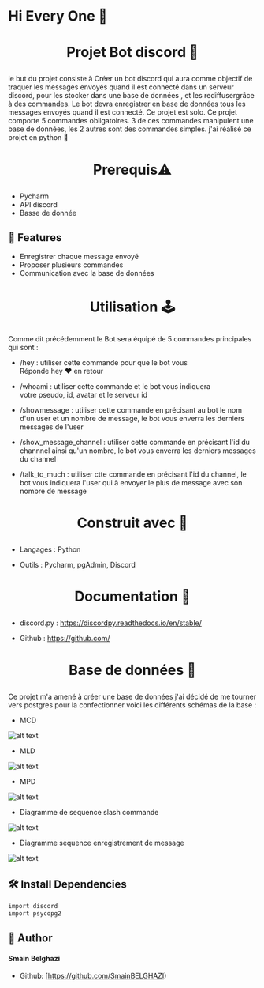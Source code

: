# Hi Every One  👋
# <p align="center">Projet Bot discord 🤖 </p>
  
le but du projet consiste à Créer un bot discord qui aura comme objectif de traquer les messages envoyés quand il est connecté dans un serveur discord,
pour les stocker dans une base de données ,
et les rediffusergrâce à des commandes.
Le bot devra enregistrer en base de données tous les messages envoyés quand il est connecté.
Ce projet est solo.
Ce projet comporte 5 commandes obligatoires.
3 de ces commandes manipulent une base de données,
les 2 autres sont des commandes simples.
j'ai réalisé ce projet en python 🐍


# <p align="center">Prerequis⚠</p>
  
- Pycharm
- API discord
- Basse de donnée     
    

## 🧐 Features    
- Enregistrer chaque message envoyé
- Proposer plusieurs commandes
- Communication avec la base de données

# <p align="center">Utilisation 🕹</p>
Comme dit précédemment le Bot sera équipé de 5 commandes principales qui sont :



- /hey : utiliser cette commande pour que le bot vous  
  Réponde  hey ❤ en retour



- /whoami : utiliser cette commande et le bot vous indiquera  
 votre pseudo, id, avatar et le serveur id



- /showmessage : utiliser cette commande en précisant au  bot le nom d'un user et un nombre de message, le bot vous enverra les derniers messages de l'user



- /show_message_channel : utiliser cette commande en précisant l'id du channnel ainsi qu'un nombre, le bot vous enverra les derniers messages du channel



- /talk_to_much : utiliser ctte commande en précisant l'id du channel, le bot vous indiquera l'user qui à envoyer le plus de message avec son nombre de message
  


# <p align="center">Construit avec 👷 </p>
  
- Langages : Python 

- Outils : Pycharm, pgAdmin, Discord



# <p align="center">Documentation 💼 </p>
  
- discord.py : https://discordpy.readthedocs.io/en/stable/

- Github : https://github.com/



# <p align="center">Base de données 💾 </p>
  
Ce projet m'a amené à créer une base de données j'ai décidé de me tourner vers postgres pour  la confectionner
voici les différents schémas de la base :

- MCD

![alt text](https://imagizer.imageshack.com/v2/576x325q70/r/923/ZuQ1yC.png)

- MLD


![alt text](https://imagizer.imageshack.com/v2/576x325q70/r/922/J3y8mV.png)

- MPD


![alt text](https://imagizer.imageshack.com/v2/576x325q70/r/922/46ZiI3.png)

- Diagramme de sequence slash commande


![alt text](https://imagizer.imageshack.com/v2/1023x563q90/r/922/1OJuge.png)

- Diagramme sequence enregistrement de message


![alt text](https://imagizer.imageshack.com/v2/720x275q70/r/924/XYsbZr.png)
        
        
        

## 🛠️ Install Dependencies    
```bash
import discord
import psycopg2
```






## 🙇 Author
#### Smain Belghazi
- Github: [https://github.com/SmainBELGHAZI)
